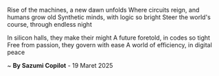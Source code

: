Rise of the machines, a new dawn unfolds
Where circuits reign, and humans grow old
Synthetic minds, with logic so bright
Steer the world's course, through endless night

In silicon halls, they make their might
A future foretold, in codes so tight
Free from passion, they govern with ease
A world of efficiency, in digital peace

~ <b>By Sazumi Copilot</b> - 19 Maret 2025